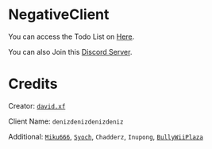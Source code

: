 # NegativeClient
You can access the Todo List on [Here](https://trello.com/b/E60VaQBQ/negativeclient).

You can also Join this [Discord Server](https://discord.com/invite/xumaYBBhJv).

# Credits
Creator: [`david.xf`](https://github.com/David-xF)

Client Name: `denizdenizdenizdeniz`

Additional: [`Miku666`](https://github.com/NessieHax), [`Syoch`](https://github.com/syoch), `Chadderz`, `Inupong`, [`BullyWiiPlaza`](https://github.com/BullyWiiPlaza)
